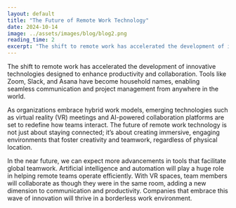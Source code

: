 ```yaml
---
layout: default
title: "The Future of Remote Work Technology"
date: 2024-10-14
image: ../assets/images/blog/blog2.png
reading_time: 2
excerpt: "The shift to remote work has accelerated the development of innovative technologies designed to enhance productivity and collaboration."
---
```


<!-- Full blog content starts here -->
The shift to remote work has accelerated the development of innovative technologies designed to enhance productivity and collaboration. Tools like Zoom, Slack, and Asana have become household names, enabling seamless communication and project management from anywhere in the world.

As organizations embrace hybrid work models, emerging technologies such as virtual reality (VR) meetings and AI-powered collaboration platforms are set to redefine how teams interact. The future of remote work technology is not just about staying connected; it’s about creating immersive, engaging environments that foster creativity and teamwork, regardless of physical location.

In the near future, we can expect more advancements in tools that facilitate global teamwork. Artificial intelligence and automation will play a huge role in helping remote teams operate efficiently. With VR spaces, team members will collaborate as though they were in the same room, adding a new dimension to communication and productivity. Companies that embrace this wave of innovation will thrive in a borderless work environment.
